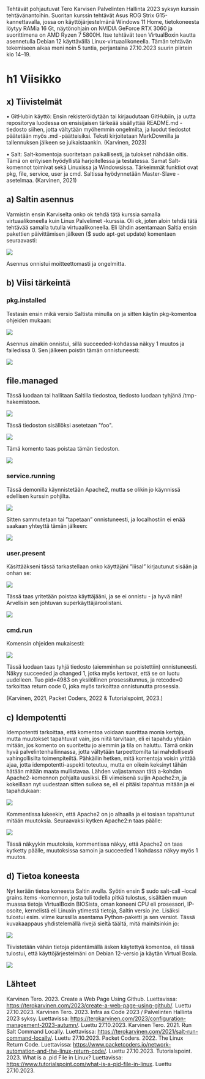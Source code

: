 Tehtävät pohjautuvat Tero Karvisen Palvelinten Hallinta 2023 syksyn kurssin tehtävänantoihin. Suoritan kurssin tehtävät Asus ROG Strix G15-kannettavalla, jossa on käyttöjärjestelmänä Windows 11 Home, 
tietokoneesta löytyy RAMia 16 Gt, näytönohjain on NVIDIA GeForce RTX 3060 ja suorittimena on AMD Ryzen 7 5800H. Itse tehtävät teen VirtualBoxin kautta asennetulla Debian 12 käyttävällä Linux-virtuaalikoneella. 
Tämän tehtävän tekemiseen aikaa meni noin 5 tuntia, perjantaina 27.10.2023 suurin piirtein klo 14–19.

# h1 Viisikko
## x) Tiivistelmät
•	GitHubin käyttö: Ensin rekisteröidytään tai kirjaudutaan GitHubiin, ja uutta repositorya luodessa on ensisijaisen tärkeää sisällyttää README.md -tiedosto siihen, jotta vältytään myöhemmin ongelmilta, ja luodut tiedostot päätetään myös .md -päätteisiksi. 
Teksti kirjoitetaan MarkDownilla ja tallennuksen jälkeen se julkaistaankin.
(Karvinen, 2023)

•	Salt: Salt-komentoja suoritetaan paikallisesti, ja tulokset nähdään oitis. Tämä on erityisen hyödyllistä harjoitellessa ja testatessa. Samat Salt-komennot toimivat sekä Linuxissa ja Windowsissa. 
Tärkeimmät funktiot ovat pkg, file, service, user ja cmd. Saltissa hyödynnetään Master-Slave -asetelmaa.
(Karvinen, 2021)

## a) Saltin asennus
Varmistin ensin Karviselta onko ok tehdä tätä kurssia samalla virtuaalikoneella kuin Linux Palvelimet -kurssia. Oli ok, joten aloin tehdä tätä tehtävää samalla tutulla virtuaalikoneella.
Eli lähdin asentamaan Saltia ensin pakettien päivittämisen jälkeen ($ sudo apt-get update) komentaen seuraavasti:

![](https://github.com/LiisaLesonen/palvelintenhallinta/blob/main/images/1asennus.png)

Asennus onnistui moitteettomasti ja ongelmitta.

## b) Viisi tärkeintä

### pkg.installed
Testasin ensin mikä versio Saltista minulla on ja sitten käytin pkg-komentoa ohjeiden mukaan:

![](https://github.com/LiisaLesonen/palvelintenhallinta/blob/main/images/1bpkginstalled.png)

Asennus ainakin onnistui, sillä succeeded-kohdassa näkyy 1 muutos ja failedissa 0. Sen jälkeen poistin tämän onnistuneesti:

![](https://github.com/LiisaLesonen/palvelintenhallinta/blob/main/images/1bpkgremoved.png)

## file.managed
Tässä luodaan tai hallitaan Saltilla tiedostoa, tiedosto luodaan tyhjänä /tmp-hakemistoon.

![](https://github.com/LiisaLesonen/palvelintenhallinta/blob/main/images/1bfilehelloliisa.png)

Tässä tiedoston sisällöksi asetetaan "foo".

![](https://github.com/LiisaLesonen/palvelintenhallinta/blob/main/images/1bfilemoiliisa.png)

Tämä komento taas poistaa tämän tiedoston.

![](https://github.com/LiisaLesonen/palvelintenhallinta/blob/main/images/1bfileabsentliisa.png)

### service.running
Tässä demonilla käynnistetään Apache2, mutta se olikin jo käynnissä edellisen kurssin pohjilta.

![](https://github.com/LiisaLesonen/palvelintenhallinta/blob/main/images/1bservicerunning.png)

Sitten sammutetaan tai ”tapetaan” onnistuneesti, ja localhostiin ei enää saakaan yhteyttä tämän jälkeen:
 
![](https://github.com/LiisaLesonen/palvelintenhallinta/blob/main/images/1bservicedead.png)

### user.present
Käsittääkseni tässä tarkastellaan onko käyttäjäni ”liisal” kirjautunut sisään ja onhan se:

![](https://github.com/LiisaLesonen/palvelintenhallinta/blob/main/images/1bpresentliisa.png)

Tässä taas yritetään poistaa käyttäjääni, ja se ei onnistu - ja hyvä niin! Arvelisin sen johtuvan superkäyttäjäroolistani.

![](https://github.com/LiisaLesonen/palvelintenhallinta/blob/main/images/1babsentliisa.png)

### cmd.run
Komensin ohjeiden mukaisesti:

![](https://github.com/LiisaLesonen/palvelintenhallinta/blob/main/images/1bcmdrun.png)

Tässä luodaan taas tyhjä tiedosto (aiemminhan se poistettiin) onnistuneesti. Näkyy succeeded ja changed 1, jotka myös kertovat, että se on luotu uudelleen.
Tuo pid=4983 on yksilöllinen prosessitunnus, ja retcode=0 tarkoittaa return code 0, joka myös tarkoittaa onnistunutta prosessia.

(Karvinen, 2021, Packet Coders, 2022 & Tutorialspoint, 2023.)

## c) Idempotentti
Idempotentti tarkoittaa, että komentoa voidaan suorittaa monia kertoja, mutta muutokset tapahtuvat vain, jos niitä tarvitaan, eli ei tapahdu yhtään mitään, jos komento on suoritettu jo aiemmin ja tila on haluttu. 
Tämä onkin hyvä palvelintenhallinnassa, jotta vältytään tarpeettomilta tai mahdollisesti vahingollisilta toimenpiteiltä.
Pähkäilin hetken, mitä komentoja voisin yrittää ajaa, jotta idempotentti-aspekti toteutuu, mutta en oikein keksinyt tähän hätään mitään maata mullistavaa. 
Lähden valjastamaan tätä a-kohdan Apache2-komennon pohjalta uusiksi. Eli viimeisenä suljin Apache2:n, ja kokeillaan nyt uudestaan sitten sulkea se, eli ei pitäisi tapahtua mitään ja ei tapahdukaan:

![](https://github.com/LiisaLesonen/palvelintenhallinta/blob/main/images/1cimpdead.png)

Kommentissa lukeekin, että Apache2 on jo alhaalla ja ei tosiaan tapahtunut mitään muutoksia. Seuraavaksi kytken Apache2:n taas päälle:

![](https://github.com/LiisaLesonen/palvelintenhallinta/blob/main/images/1cimprunning.png)

Tässä näkyykin muutoksia, kommentissa näkyy, että Apache2 on taas kytketty päälle, muutoksissa samoin ja succeeded 1 kohdassa näkyy myös 1 muutos.

## d) Tietoa koneesta
Nyt kerään tietoa koneesta Saltin avulla. Syötin ensin $ sudo salt-call –local grains.items -komennon, josta tuli todella pitkä tulostus, sisältäen muun muassa tietoja VirtualBoxin BIOSista, oman koneeni CPU eli prosessori, 
IP-osoite, kernelistä eli Linuxin ytimestä tietoja, Saltin versio jne. Lisäksi tulostui esim. viime kurssilla asentama Python-paketti ja sen versiot. Tässä kuvakaappaus yhdistelemällä rivejä sieltä täältä, mitä mainitsinkin jo:

![](https://github.com/LiisaLesonen/palvelintenhallinta/blob/main/images/1dlocalgrainsitem.png)

Tiivistetään vähän tietoja pidentämällä äsken käytettyä komentoa, eli tässä tulostui, että käyttöjärjestelmäni on Debian 12-versio ja käytän Virtual Boxia.

![](https://github.com/LiisaLesonen/palvelintenhallinta/blob/main/images/1dlocalgrainsitempidempi.png)

## Lähteet
Karvinen Tero. 2023. Create a Web Page Using Github. Luettavissa: https://terokarvinen.com/2023/create-a-web-page-using-github/. Luettu 27.10.2023.
Karvinen Tero. 2023. Infra as Code 2023 / Palvelinten Hallinta 2023 syksy. Luettavissa: https://terokarvinen.com/2023/configuration-management-2023-autumn/. Luettu 27.10.2023.
Karvinen Tero. 2021. Run Salt Command Locally. Luettavissa: https://terokarvinen.com/2021/salt-run-command-locally/. Luettu 27.10.2023.
Packet Coders. 2022. The Linux Return Code. Luettavissa: https://www.packetcoders.io/network-automation-and-the-linux-return-code/. Luettu 27.10.2023.
Tutorialspoint. 2023. What is a .pid File in Linux? Luettavissa: https://www.tutorialspoint.com/what-is-a-pid-file-in-linux. Luettu 27.10.2023.

